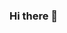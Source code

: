 ### Hi there 👋

<!--
**Yiannar/Yiannar** is a ✨ _special_ ✨ repository because its `README.md` (this file) appears on your GitHub profile.

Here are some ideas to get you started:

- 🔭 I’m currently working on projects at Pursuit
- 🌱 I’m currently learning accumulator patterns
- 👯 I’m looking to collaborate on new ideas and projects
- 🤔 I’m looking for help with loopd
- 💬 Ask me about astrology, beauty, and tech
- 📫 How to reach me: www.linkedin.com/in/yianna-richey-aa00ba15b
- 😄 Pronouns: She/Her
- ⚡ Fun fact: I like to bake !
-->
